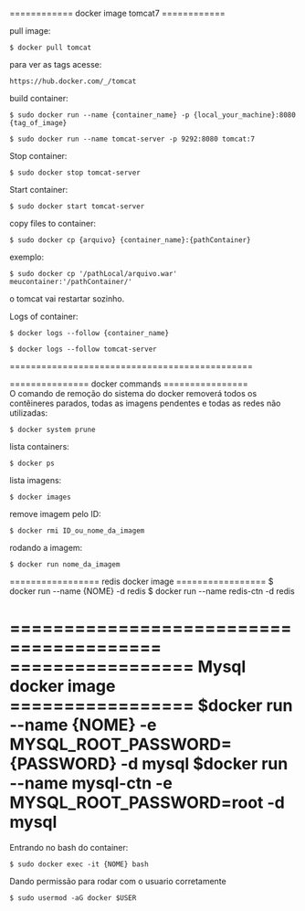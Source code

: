 ============ docker image tomcat7 ============

pull image:
```
$ docker pull tomcat
```

para ver as tags acesse:
```
https://hub.docker.com/_/tomcat
```

build container:

```
$ sudo docker run --name {container_name} -p {local_your_machine}:8080 {tag_of_image}
```
```
$ sudo docker run --name tomcat-server -p 9292:8080 tomcat:7
```

Stop container:

```
$ sudo docker stop tomcat-server
```

Start container:

```
$ sudo docker start tomcat-server
```

copy files to container:
```
$ sudo docker cp {arquivo} {container_name}:{pathContainer}
```
exemplo:

```
$ sudo docker cp '/pathLocal/arquivo.war' meucontainer:'/pathContainer/'
```

o tomcat vai restartar sozinho.

Logs of container:

```
$ docker logs --follow {container_name}
```

```
$ docker logs --follow tomcat-server
```

==============================================


=============== docker commands ================        
O comando de remoção do sistema do docker removerá todos os contêineres parados, 
todas as imagens pendentes e todas as redes não utilizadas:

```
$ docker system prune
```

lista containers:
```
$ docker ps
```

lista imagens:
```
$ docker images
```

remove imagem pelo ID:
```
$ docker rmi ID_ou_nome_da_imagem
```

rodando a imagem:
```
$ docker run nome_da_imagem
```

================= redis docker image  =================
$ docker run --name {NOME} -d redis
$ docker run --name redis-ctn -d redis

========================================
================= Mysql docker image =================
$docker run --name {NOME} -e MYSQL_ROOT_PASSWORD={PASSWORD} -d mysql
$docker run --name mysql-ctn -e MYSQL_ROOT_PASSWORD=root -d mysql
=========================================

Entrando no bash do container:
```
$ sudo docker exec -it {NOME} bash
```

Dando permissão para rodar com o usuario corretamente

```
$ sudo usermod -aG docker $USER
```






